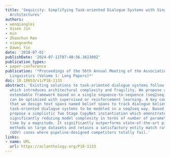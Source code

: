 ```yaml
---
title: 'Sequicity: Simplifying Task-oriented Dialogue Systems with Single Sequence-to-Sequence
  Architectures'
authors:
- wenqianglei
- Xisen Jin
- min
- Zhaochun Ren
- xiangnanhe
- Dawei Yin
date: '2018-07-01'
publishDate: '2024-07-11T07:40:56.361300Z'
publication_types:
- paper-conference
publication: '*Proceedings of the 56th Annual Meeting of the Association for Computational
  Linguistics (Volume 1: Long Papers)*'
doi: 10.18653/v1/P18-1133
abstract: 'Existing solutions to task-oriented dialogue systems follow pipeline designs
  which introduces architectural complexity and fragility. We propose a novel, holistic,
  extendable framework based on a single sequence-to-sequence (seq2seq) model which
  can be optimized with supervised or reinforcement learning. A key contribution is
  that we design text spans named belief spans to track dialogue believes, allowing
  task-oriented dialogue systems to be modeled in a seq2seq way. Based on this, we
  propose a simplistic Two Stage CopyNet instantiation which emonstrates good scalability:
  significantly reducing model complexity in terms of number of parameters and training
  time by a magnitude. It significantly outperforms state-of-the-art pipeline-based
  methods on large datasets and retains a satisfactory entity match rate on out-of-vocabulary
  (OOV) cases where pipeline-designed competitors totally fail.'
links:
- name: URL
  url: https://aclanthology.org/P18-1133
---
```

